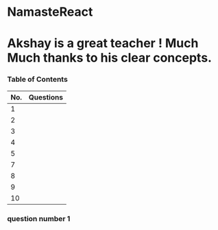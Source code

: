 # NamasteReact
# Akshay is a great teacher ! Much Much thanks to his clear concepts.


### Table of Contents

| No. | Questions                                                                                       |
| --- | ------------------------------------------------------------------------------------------------| 
| 1 | [](#)                                                                                             |
| 2 | [](#)                                                                                             |
| 3 | [](#)                                                                                             |
| 4 | [](#)                                                                                             |
| 5 | [](#)                                                                                             |
| 7 | [](#)                                                                                             |
| 8 | [](#)                                                                                             |
| 9 | [](#)                                                                                             |
| 10 | [](#)                                                                                            |


### question number 1 